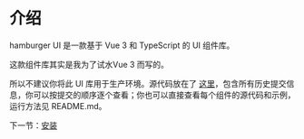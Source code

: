 # 介绍

hamburger UI 是一款基于 Vue 3 和 TypeScript 的 UI 组件库。

这款组件库其实是我为了试水Vue 3 而写的。

所以不建议你将此 UI 库用于生产环境。源代码放在了 [这里](https://github.com/KuangdangLi/hamburger-ui-code)，包含所有历史提交信息，你可以按提交的顺序逐个查看；你也可以直接查看每个组件的源代码和示例，运行方法见 README.md。

下一节：[安装](#/doc/install)